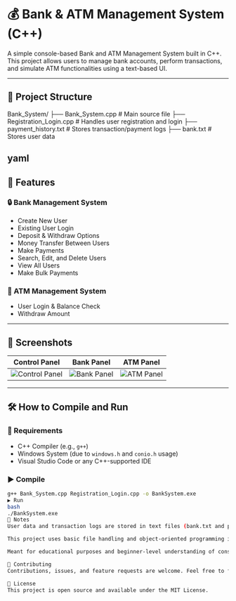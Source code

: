 # 💰 Bank & ATM Management System (C++)

A simple console-based Bank and ATM Management System built in C++. This project allows users to manage bank accounts, perform transactions, and simulate ATM functionalities using a text-based UI.

---

## 📁 Project Structure

Bank_System/
├── Bank_System.cpp # Main source file
├── Registration_Login.cpp # Handles user registration and login
├── payment_history.txt # Stores transaction/payment logs
├── bank.txt # Stores user data

yaml
---

## 🎯 Features

### 🔒 Bank Management System
- Create New User
- Existing User Login
- Deposit & Withdraw Options
- Money Transfer Between Users
- Make Payments
- Search, Edit, and Delete Users
- View All Users
- Make Bulk Payments

### 🏧 ATM Management System
- User Login & Balance Check
- Withdraw Amount

---

## 📸 Screenshots

| Control Panel | Bank Panel | ATM Panel |
|---------------|------------|-----------|
| ![Control Panel](/mnt/data/feaace13-d328-4308-9065-410b848772f4.png) | ![Bank Panel](/mnt/data/4b25ae9a-8a61-49e4-80c3-ac8aa437389c.png) | ![ATM Panel](/mnt/data/996f0a04-b429-42be-9bed-d24e4b7152f1.png) |

---

## 🛠️ How to Compile and Run

### 🔧 Requirements
- C++ Compiler (e.g., `g++`)
- Windows System (due to `windows.h` and `conio.h` usage)
- Visual Studio Code or any C++-supported IDE

### ▶️ Compile

```bash
g++ Bank_System.cpp Registration_Login.cpp -o BankSystem.exe
▶️ Run
bash
./BankSystem.exe
📝 Notes
User data and transaction logs are stored in text files (bank.txt and payment_history.txt).

This project uses basic file handling and object-oriented programming in C++.

Meant for educational purposes and beginner-level understanding of console applications.

🤝 Contributing
Contributions, issues, and feature requests are welcome. Feel free to fork the repository and make improvements!

📜 License
This project is open source and available under the MIT License.
